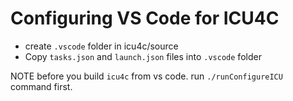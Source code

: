 # Configuring VS Code for ICU4C

  - create `.vscode` folder in icu4c/source
  - Copy `tasks.json` and `launch.json` files into `.vscode` folder

NOTE
 before you build `icu4c` from vs code. run `./runConfigureICU` command first.